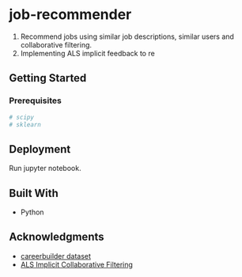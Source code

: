 # job-recommender

1. Recommend jobs using similar job descriptions, similar users and collaborative filtering.
2. Implementing ALS implicit feedback to re

## Getting Started

### Prerequisites


``` bash
# scipy
# sklearn
```

## Deployment

Run jupyter notebook.

## Built With

* Python

## Acknowledgments

* [careerbuilder dataset](https://www.kaggle.com/c/job-recommendation)
* [ALS Implicit Collaborative Filtering](https://medium.com/radon-dev/als-implicit-collaborative-filtering-5ed653ba39fe)
